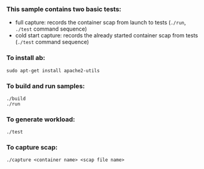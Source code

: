 ### This sample contains two basic tests:

* full capture: records the container scap from launch to tests (`./run`, `./test` command sequence)
* cold start capture: records the already started container scap from tests (`./test` command sequence)

### To install ab:
```
sudo apt-get install apache2-utils
```

### To build and run samples:
```
./build
./run
```

### To generate workload:
```
./test
```

### To capture scap:
```
./capture <container name> <scap file name>
```

